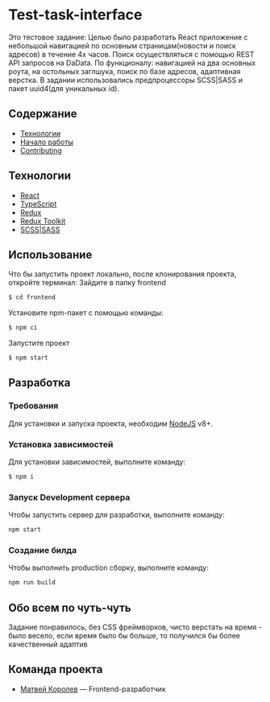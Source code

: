 # Test-task-interface
Это тестовое задание: Целью было разработать React приложение c небольшой навигацией по основным страницам(новости и поиск адресов) в течение 4х часов. Поиск осуществляться с помощью REST API запросoв на DaData. По функционалу: навигацией на два основных роута, на остольных заглшука, поиск по базе адресов, адаптивная верстка. В задании использовались предпроцессоры SCSS|SASS и пакет uuid4(для уникальных id).

## Содержание
- [Технологии](#технологии)
- [Начало работы](#начало-работы)
- [Contributing](#contributing)

## Технологии
- [React](https://react.dev/)
- [TypeScript](https://www.typescriptlang.org/)
- [Redux](https://redux.js.org/)
- [Redux Toolkit](https://redux-toolkit.js.org/)
- [SCSS|SASS](https://sass-scss.ru/)

## Использование
Что бы запустить проект локально, после клонирования проекта, откройте терминал:
Зайдите в папку frontend
```sh
$ cd frontend
```

Установите npm-пакет с помощью команды:
```sh
$ npm ci 
```

Запустите проект 
```sh
$ npm start
```

## Разработка

### Требования
Для установки и запуска проекта, необходим [NodeJS](https://nodejs.org/) v8+.

### Установка зависимостей
Для установки зависимостей, выполните команду:
```sh
$ npm i
```

### Запуск Development сервера
Чтобы запустить сервер для разработки, выполните команду:
```sh
npm start
```

### Создание билда
Чтобы выполнить production сборку, выполните команду: 
```sh
npm run build
```


## Обо всем по чуть-чуть
Задание понравилось, без CSS фреймворков, чисто верстать на время - было весело, если время было бы больше, то получился бы более качественный адаптив

## Команда проекта
- [Матвей Королев](https://t.me/lorrik2) — Frontend-разработчик
